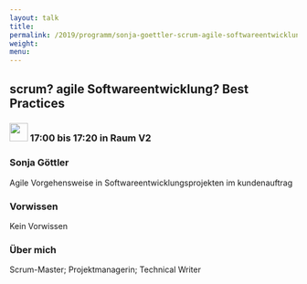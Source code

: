 ```yaml
---
layout: talk
title:
permalink: /2019/programm/sonja-goettler-scrum-agile-softwareentwicklung-best-practices/
weight:
menu:
---
```

## scrum? agile Softwareentwicklung? Best Practices

### <img height = "32" src="../../../images/talk.svg"> 17:00 bis 17:20 in Raum V2

### Sonja Göttler

Agile Vorgehensweise in Softwareentwicklungsprojekten im kundenauftrag

### Vorwissen

Kein Vorwissen

### Über mich

Scrum-Master; Projektmanagerin; Technical Writer

